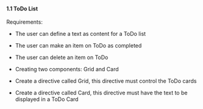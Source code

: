 #### 1.1 ToDo List

Requirements:

- The user can define a text as content for a ToDo list

- The user can make an item on ToDo as completed

- The user can delete an item on ToDo

- Creating two components: Grid and Card

- Create a directive called Grid, this directive must control the ToDo cards

- Create a directive called Card, this directive must have the text to be displayed in a ToDo Card
